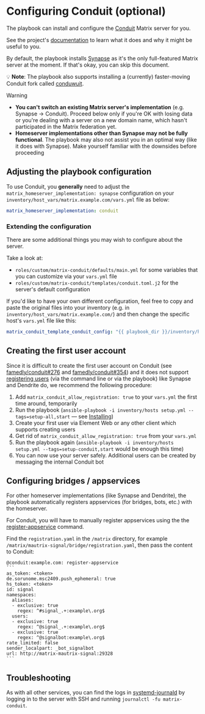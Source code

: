 # Configuring Conduit (optional)

The playbook can install and configure the [Conduit](https://conduit.rs) Matrix server for you.

See the project's [documentation](https://docs.conduit.rs/) to learn what it does and why it might be useful to you.

By default, the playbook installs [Synapse](https://github.com/element-hq/synapse) as it's the only full-featured Matrix server at the moment. If that's okay, you can skip this document.

💡 **Note**: The playbook also supports installing a (currently) faster-moving Conduit fork called [conduwuit](./configuring-playbook-conduwuit.md).

> [!WARNING]
> - **You can't switch an existing Matrix server's implementation** (e.g. Synapse -> Conduit). Proceed below only if you're OK with losing data or you're dealing with a server on a new domain name, which hasn't participated in the Matrix federation yet.
> - **Homeserver implementations other than Synapse may not be fully functional**. The playbook may also not assist you in an optimal way (like it does with Synapse). Make yourself familiar with the downsides before proceeding

## Adjusting the playbook configuration

To use Conduit, you **generally** need to adjust the `matrix_homeserver_implementation: synapse` configuration on your `inventory/host_vars/matrix.example.com/vars.yml` file as below:

```yaml
matrix_homeserver_implementation: conduit
```

### Extending the configuration

There are some additional things you may wish to configure about the server.

Take a look at:

- `roles/custom/matrix-conduit/defaults/main.yml` for some variables that you can customize via your `vars.yml` file
- `roles/custom/matrix-conduit/templates/conduit.toml.j2` for the server's default configuration

If you'd like to have your own different configuration, feel free to copy and paste the original files into your inventory (e.g. in `inventory/host_vars/matrix.example.com/`) and then change the specific host's `vars.yml` file like this:

```yaml
matrix_conduit_template_conduit_config: "{{ playbook_dir }}/inventory/host_vars/matrix.example.com/conduit.toml.j2"
```

## Creating the first user account

Since it is difficult to create the first user account on Conduit (see [famedly/conduit#276](https://gitlab.com/famedly/conduit/-/issues/276) and [famedly/conduit#354](https://gitlab.com/famedly/conduit/-/merge_requests/354)) and it does not support [registering users](registering-users.md) (via the command line or via the playbook) like Synapse and Dendrite do, we recommend the following procedure:

1. Add `matrix_conduit_allow_registration: true` to your `vars.yml` the first time around, temporarily
2. Run the playbook (`ansible-playbook -i inventory/hosts setup.yml --tags=setup-all,start` — see [Installing](installing.md))
3. Create your first user via Element Web or any other client which supports creating users
4. Get rid of `matrix_conduit_allow_registration: true` from your `vars.yml`
5. Run the playbook again (`ansible-playbook -i inventory/hosts setup.yml --tags=setup-conduit,start` would be enough this time)
6. You can now use your server safely. Additional users can be created by messaging the internal Conduit bot

## Configuring bridges / appservices

For other homeserver implementations (like Synapse and Dendrite), the playbook automatically registers appservices (for bridges, bots, etc.) with the homeserver.

For Conduit, you will have to manually register appservices using the the [register-appservice](https://gitlab.com/famedly/conduit/-/blob/next/APPSERVICES.md) command.

Find the `registration.yaml` in the `/matrix` directory, for example `/matrix/mautrix-signal/bridge/registration.yaml`, then pass the content to Conduit:

    @conduit:example.com: register-appservice
    ```
    as_token: <token>
    de.sorunome.msc2409.push_ephemeral: true
    hs_token: <token>
    id: signal
    namespaces:
      aliases:
      - exclusive: true
        regex: ^#signal_.+:example\.org$
      users:
      - exclusive: true
        regex: ^@signal_.+:example\.org$
      - exclusive: true
        regex: ^@signalbot:example\.org$
    rate_limited: false
    sender_localpart: _bot_signalbot
    url: http://matrix-mautrix-signal:29328
    ```

## Troubleshooting

As with all other services, you can find the logs in [systemd-journald](https://www.freedesktop.org/software/systemd/man/systemd-journald.service.html) by logging in to the server with SSH and running `journalctl -fu matrix-conduit`.
